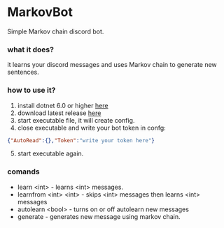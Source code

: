 # MarkovBot
Simple Markov chain discord bot.

### what it does?
it learns your discord messages and uses Markov chain to generate new sentences.

### how to use it?
1. install dotnet 6.0 or higher [here](https://dotnet.microsoft.com/en-us/download/dotnet/6.0)
2. download latest release [here](https://github.com/mrdenizo/MarkovBot/releases/latest)
3. start executable file, it will create config.
4. close executable and write your bot token in confg:
```json
{"AutoRead":{},"Token":"write your token here"}
```
5. start executable again.
### comands
- learn \<int> - learns \<int> messages.
- learnfrom \<int> \<int> - skips \<int> messages then learns \<int> messages
- autolearn \<bool> - turns on or off autolearn new messages
- generate - generates new message using markov chain.
